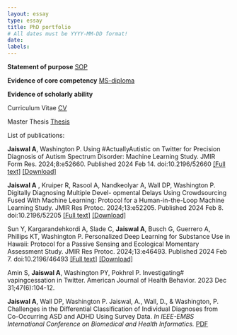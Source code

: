 ```yaml
---
layout: essay
type: essay
title: PhD portfolio
# All dates must be YYYY-MM-DD format!
date: 
labels:
---
```


**Statement of purpose**
<a href="https://jaiswal-aditi.github.io/PDF/PhD-SOP.pdf">SOP</a>

**Evidence of core competency** 
<a href="https://jaiswal-aditi.github.io/PDF/Aditi-MS-degree.pdf">MS-diploma</a>

**Evidence of scholarly ability**

Curriculum Vitae
<a href="https://jaiswal-aditi.github.io/PDF/Aditi_CV.pdf">CV</a>

Master Thesis
<a href="https://jaiswal-aditi.github.io/PDF/AditiJaiswal-thesis.pdf">Thesis</a>

List of publications:

**Jaiswal A**, Washington P. Using #ActuallyAutistic on Twitter for Precision Diagnosis of Autism Spectrum Disorder: Machine Learning Study. JMIR Form Res. 2024;8:e52660. Published 2024 Feb 14. doi:10.2196/52660 [[Full text]](https://formative.jmir.org/2024/1/e52660) [[Download]](https://formative.jmir.org/2024/1/e52660/PDF)

**Jaiswal A** , Kruiper R, Rasool A, Nandkeolyar A, Wall DP, Washington P. Digitally Diagnosing Multiple Devel- opmental Delays Using Crowdsourcing Fused With Machine Learning: Protocol for a Human-in-the-Loop Machine Learning Study. JMIR Res Protoc. 2024;13:e52205. Published 2024 Feb 8. doi:10.2196/52205 [[Full text]](https://www.researchprotocols.org/2024/1/e52205) [[Download]](https://www.researchprotocols.org/2024/1/e52205/PDF)

Sun Y, Kargarandehkordi A, Slade C, **Jaiswal A**, Busch G, Guerrero A, Phillips KT, Washington P. Personalized Deep Learning for Substance Use in Hawaii: Protocol for a Passive Sensing and Ecological Momentary Assessment Study. JMIR Res Protoc. 2024;13:e46493. Published 2024 Feb 7. doi:10.2196/46493 [[Full text]](https://www.researchprotocols.org/2024/1/e46493) [[Download]](https://www.researchprotocols.org/2024/1/e46493/PDF)

Amin S, **Jaiswal A**, Washington PY, Pokhrel P. Investigating# vapingcessation in Twitter. American Journal of Health Behavior. 2023 Dec 31;47(6):104-12.

**Jaiswal A**, Wall DP, Washington P. Jaiswal, A., Wall, D., & Washington, P. Challenges in the Differential Classification of Individual Diagnoses from Co-Occurring ASD and ADHD Using Survey Data. *In IEEE-EMBS International Conference on Biomedical and Health Informatics.* <a href="https://jaiswal-aditi.github.io/PDF/IEEE_Aditi.pdf">PDF</a>

[Azizian P, **Jaiswal A**, Honarmand M, Wall DP, Washington P. Advancing Scalable and Accessible ADHD Diagnosis: The Power of Crowdsourcing and the Path to Neurodevelopmental Digital Innovation. *Submitted to American Medical Informatics Association (AMIA) 2024 Annual Symposium.*]: #



